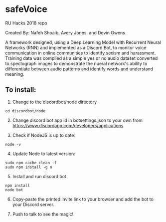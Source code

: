 # safeVoice
RU Hacks 2018 repo

Created By: Nafeh Shoaib, Avery Jones, and Devin Owens

A framework designed, using a Deep Learning Model with Recurrent Neural Networks (RNN) and implemented as a Discord Bot, to monitor voice communication in online communities to identify sexism and harassment. Training data was compiled as a simple yes or no audio dataset converted to spectograph images to demonstrate the nueral network's ability to differentiate between audio patterns and identify words and understand meaning.

## To install:
1. Change to the discordbot/node directory
```shell
cd discordbot/node
```

2. Change discord bot app id in botsettings.json to your own from https://www.discordapp.com/developers/applications

3. Check if NodeJS is up to date:
```shell
node -v
```

4. Update Node to latest version:
```shell
sudo npm cache clean -f
sudo npm install -g n
```

5. Install and run discord bot
```shell
npm install
node bot
```

6. Copy-paste the printed invite link to your browser and add the bot to your Discord server.

7. Push to talk to see the magic!

